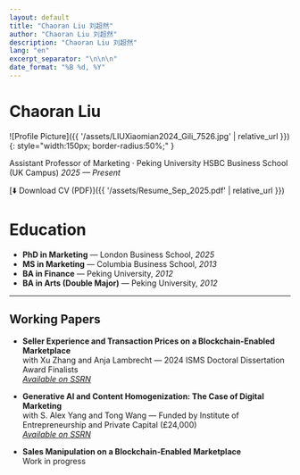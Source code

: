 ```yaml
---
layout: default
title: "Chaoran Liu 刘超然"
author: "Chaoran Liu 刘超然"
description: "Chaoran Liu 刘超然"
lang: "en"
excerpt_separator: "\n\n\n"
date_format: "%B %d, %Y"
---
```



# Chaoran Liu

![Profile Picture]({{ '/assets/LIUXiaomian2024_Gili_7526.jpg' | relative_url }}){: style="width:150px; border-radius:50%;" }

Assistant Professor of Marketing · Peking University HSBC Business School (UK Campus)
*2025 — Present*

[⬇️ Download CV (PDF)]({{ '/assets/Resume_Sep_2025.pdf' | relative_url }})

# Education
- **PhD in Marketing** — London Business School, *2025*  
- **MS in Marketing** — Columbia Business School, *2013*  
- **BA in Finance** — Peking University, *2012*  
- **BA in Arts (Double Major)** — Peking University, *2012*

---
## Working Papers
- **Seller Experience and Transaction Prices on a Blockchain-Enabled Marketplace**  
  with Xu Zhang and Anja Lambrecht — 2024 ISMS Doctoral Dissertation Award Finalists  
   *[Available on SSRN](https://papers.ssrn.com/sol3/papers.cfm?abstract_id=4736884)*
  
- **Generative AI and Content Homogenization: The Case of Digital Marketing**  
  with S. Alex Yang and Tong Wang — Funded by Institute of Entrepreneurship and Private Capital (£24,000)  
  *[Available on SSRN](https://papers.ssrn.com/sol3/papers.cfm?abstract_id=5367123)*

- **Sales Manipulation on a Blockchain-Enabled Marketplace**  
  Work in progress
